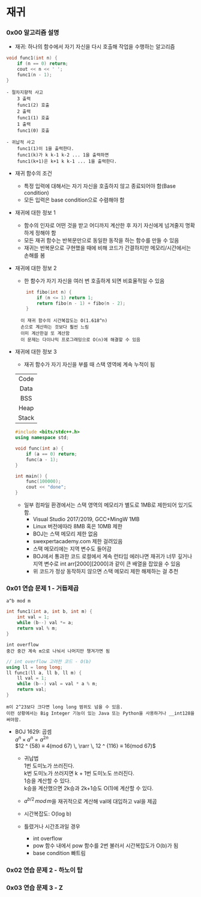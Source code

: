 # 재귀

### 0x00 알고리즘 설명
    
- 재귀: 하나의 함수에서 자기 자신을 다시 호출해 작업을 수행하는 알고리즘
    
```c++
void func1(int n) {
    if (n == 0) return;
    cout << n << ' ';
    func1(n - 1);
}
```
    - 절차지향적 사고
        3 출력
        func1(2) 호출
        2 출력
        func1(1) 호출
        1 출력
        func1(0) 호출
    
    - 귀납적 사고
        func1(1)이 1을 출력한다.
        func1(k)가 k k-1 k-2 ... 1을 출력하면
        func1(k+1)은 k+1 k k-1 ... 1을 출력한다.
    
- 재귀 함수의 조건
    - 특정 입력에 대해서는 자기 자신을 호출하지 않고 종료되어야 함(Base condition)
    - 모든 입력은 base condition으로 수렴해야 함

- 재귀에 대한 정보 1
    - 함수의 인자로 어떤 것을 받고 어디까지 계산한 후 자기 자신에게 넘겨줄지 명확하게 정해야 함
    - 모든 재귀 함수는 반복문만으로 동일한 동작을 하는 함수를 만들 수 있음
    - 재귀는 반복문으로 구현했을 때에 비해 코드가 간결하지만 메모리/시간에서는 손해를 봄

- 재귀에 대한 정보 2
    - 한 함수가 자기 자신을 여러 번 호출하게 되면 비효율적일 수 있음
    ```c++
        int fibo(int n) {
            if (n <= 1) return 1;
            return fibo(n - 1) + fibo(n - 2);
        }
    ```
        이 재귀 함수의 시간복잡도는 O(1.618^n)  
        손으로 계산하는 것보다 훨씬 느림  
        이미 계산한걸 또 계산함
        이 문제는 다이나믹 프로그래밍으로 O(n)에 해결할 수 있음

- 재귀에 대한 정보 3
    - 재귀 함수가 자기 자신을 부를 때 스택 영역에 계속 누적이 됨

    |       |
    |:-----:|
    | Code  |
    | Data  |
    | BSS   |
    | Heap  |
    | Stack |

    ```c++
    #include <bits/stdc++.h>
    using namespace std;

    void func(int a) {
        if (a == 0) return;
        func(a - 1);
    }

    int main() {
        func(100000);
        cout << "done";
    }
    ```
    - 일부 컴파일 환경에서는 스택 영역의 메모리가 별도로 1MB로 제한되어 있기도 함.
        - Visual Studio 2017/2019, GCC+MingW 1MB
        - Linux 버전에따라 8MB 혹은 10MB 제한
        - BOJ는 스택 메모리 제한 없음
        - swexpertacademy.com 제한 걸려있음
        - 스택 메모리에는 지역 변수도 들어감
        - BOJ에서 통과한 코드 로컬에서 계속 런타임 에러나면 재귀가 너무 깊거나 지역 변수로 int arr[2000][2000]과 같이 큰 배열을 잡았을 수 있음
        - 위 코드가 정상 동작하지 않으면 스택 메모리 제한 해제하는 걸 추천


### 0x01 연습 문제 1 - 거듭제곱  
    
    a^b mod m

```c++
int func1(int a, int b, int m) {
    int val = 1;
    while (b--) val *= a;
    return val % m;
}
```

    int overflow
    중간 중간 계속 m으로 나눠서 나머지만 챙겨가면 됨

```c++
// int overflow 고려한 코드 - O(b)
using ll = long long;
ll func1(ll a, ll b, ll m) {
    ll val = 1;
    while (b--) val = val * a % m;
    return val;
}
```
    m이 2^23보다 크다면 long long 범위도 넘을 수 있음.
    이런 상황에서는 Big Integer 기능이 있는 Java 또는 Python을 사용하거나 __int128을 써야함.

- BOJ 1629: 곱셈  
    $a ^ n \times  a ^ n = a ^ {2n}$  
    $12 ^ {58} ≡ 4(mod 67) \, \rarr \, 12 ^ {116} ≡ 16(mod 67)$  
    - 귀납법  
        1번 도미노가 쓰러진다.  
        k번 도미노가 쓰러지면 k + 1번 도미노도 쓰러진다.  
        1승을 계산할 수 있다.  
        k승을 계산했으면 2k승과 2k+1승도 O(1)에 계산할 수 있다.  

    - $a^{b/2}\,mod\,m$을 재귀적으로 계산해 val에 대입하고 val을 제곱  
    - 시간복잡도: O(log b)

    - 틀렸거나 시간초과일 경우
        - int overflow
        - pow 함수 내에서 pow 함수를 2번 불러서 시간복잡도가 O(b)가 됨
        - base condition 빠트림

### 0x02 연습 문제 2 - 하노이 탑
### 0x03 연습 문제 3 - Z
